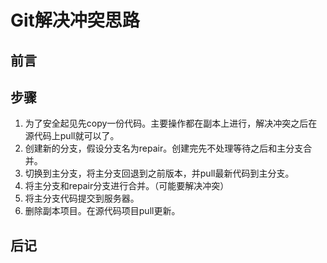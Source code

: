 # Git解决冲突思路

## 前言

## 步骤
1. 为了安全起见先copy一份代码。主要操作都在副本上进行，解决冲突之后在源代码上pull就可以了。
2. 创建新的分支，假设分支名为repair。创建完先不处理等待之后和主分支合并。
3. 切换到主分支，将主分支回退到之前版本，并pull最新代码到主分支。
4. 将主分支和repair分支进行合并。（可能要解决冲突）
5. 将主分支代码提交到服务器。
6. 删除副本项目。在源代码项目pull更新。

## 后记
